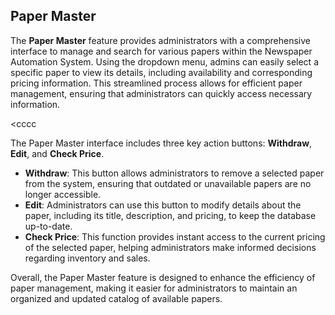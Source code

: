## Paper Master

The **Paper Master** feature provides administrators with a comprehensive interface to manage and search for various papers within the Newspaper Automation System. Using the dropdown menu, admins can easily select a specific paper to view its details, including availability and corresponding pricing information. This streamlined process allows for efficient paper management, ensuring that administrators can quickly access necessary information.

<cccc

The Paper Master interface includes three key action buttons: **Withdraw**, **Edit**, and **Check Price**. 
- **Withdraw**: This button allows administrators to remove a selected paper from the system, ensuring that outdated or unavailable papers are no longer accessible.
- **Edit**: Administrators can use this button to modify details about the paper, including its title, description, and pricing, to keep the database up-to-date.
- **Check Price**: This function provides instant access to the current pricing of the selected paper, helping administrators make informed decisions regarding inventory and sales.

Overall, the Paper Master feature is designed to enhance the efficiency of paper management, making it easier for administrators to maintain an organized and updated catalog of available papers.
